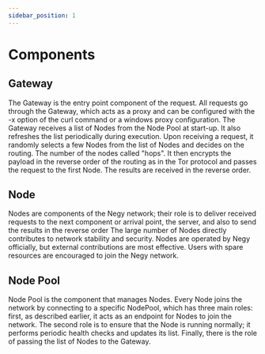 ```yaml
---
sidebar_position: 1
---
```


# Components

## Gateway

The Gateway is the entry point component of the request. All requests go through the Gateway, which acts as a proxy and can be configured with the -x option of the curl command or a windows proxy configuration. The Gateway receives a list of Nodes from the Node Pool at start-up. It also refreshes the list periodically during execution. Upon receiving a request, it randomly selects a few Nodes from the list of Nodes and decides on the routing. The number of the nodes called "hops". It then encrypts the payload in the reverse order of the routing as in the Tor protocol and passes the request to the first Node. The results are received in the reverse order.

## Node

Nodes are components of the Negy network; their role is to deliver received requests to the next component or arrival point, the server, and also to send the results in the reverse order The large number of Nodes directly contributes to network stability and security. Nodes are operated by Negy officially, but external contributions are most effective. Users with spare resources are encouraged to join the Negy network.

## Node Pool

Node Pool is the component that manages Nodes. Every Node joins the network by connecting to a specific NodePool, which has three main roles: first, as described earlier, it acts as an endpoint for Nodes to join the network. The second role is to ensure that the Node is running normally; it performs periodic health checks and updates its list. Finally, there is the role of passing the list of Nodes to the Gateway.
